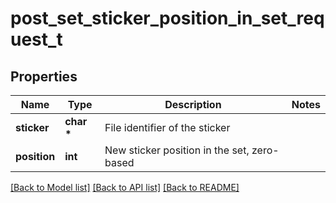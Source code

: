 # post_set_sticker_position_in_set_request_t

## Properties
Name | Type | Description | Notes
------------ | ------------- | ------------- | -------------
**sticker** | **char \*** | File identifier of the sticker | 
**position** | **int** | New sticker position in the set, zero-based | 

[[Back to Model list]](../README.md#documentation-for-models) [[Back to API list]](../README.md#documentation-for-api-endpoints) [[Back to README]](../README.md)


